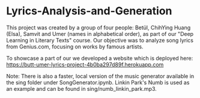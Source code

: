 # Lyrics-Analysis-and-Generation

This project was created by a group of four people: Betül, ChihYing Huang (Elsa), Samvit and Umer (names in alphabetical order), as part of our "Deep Learning in Literary Texts" course. Our objective was to analyze song lyrics from Genius.com, focusing on works by famous artists. 

To showcase a part of our we developed a website which is deployed here:
https://butt-umer-lyrics-project-4b0ba297d89f.herokuapp.com

Note: There is also a faster, local version of the music generator available in the sing folder under SongGenerator.ipynb. 
Linkin Park's Numb is used as an example and can be found in sing/numb_linkin_park.mp3.
